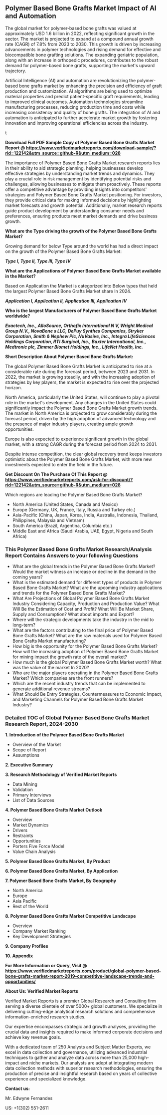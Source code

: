 <h2>Polymer Based Bone Grafts Market Impact of AI and Automation</h2><p>The global market for polymer-based bone grafts was valued at approximately USD 1.6 billion in 2022, reflecting significant growth in the sector. The market is projected to expand at a compound annual growth rate (CAGR) of 7.8% from 2023 to 2030. This growth is driven by increasing advancements in polymer technologies and rising demand for effective and biocompatible bone grafting solutions. The expanding geriatric population, along with an increase in orthopedic procedures, contributes to the robust demand for polymer-based bone grafts, supporting the market's upward trajectory.</p><p>Artificial Intelligence (AI) and automation are revolutionizing the polymer-based bone grafts market by enhancing the precision and efficiency of graft production and customization. AI algorithms are being used to optimize material properties and predict patient-specific graft requirements, leading to improved clinical outcomes. Automation technologies streamline manufacturing processes, reducing production time and costs while increasing consistency and quality of bone grafts. The integration of AI and automation is anticipated to further accelerate market growth by fostering innovation and improving operational efficiencies across the industry.</p>t</p><p id="" class=""><strong>Download Full PDF Sample Copy of Polymer Based Bone Grafts Market Report @ <a href="https://www.verifiedmarketreports.com/download-sample/?rid=122142&utm_source=github-R&utm_medium=028" target="_blank">https://www.verifiedmarketreports.com/download-sample/?rid=122142&utm_source=github-R&utm_medium=028</a></strong></p><p>The importance of&nbsp;Polymer Based Bone Grafts Market research reports lies in their ability to aid strategic planning, helping businesses develop effective strategies by understanding market trends and dynamics. They play a crucial role in risk management by identifying potential risks and challenges, allowing businesses to mitigate them proactively. These reports offer a competitive advantage by providing insights into competitors' strategies and Polymer Based Bone Grafts Market positioning. For investors, they provide critical data for making informed decisions by highlighting market forecasts and growth potential. Additionally, market research reports guide product development by understanding consumer needs and preferences, ensuring products meet market demands and drive business growth.</p><p><strong>What are the&nbsp;Type driving the growth of the Polymer Based Bone Grafts Market?</strong></p><p id="" class="">Growing demand for below Type around the world has had a direct impact on the growth of the Polymer Based Bone Grafts Market:</p><em><strong>Type I, Type II, Type III, Type IV</strong></em></p><strong>What are the&nbsp;Applications&nbsp;of Polymer Based Bone Grafts Market available in the Market?</strong></p><p id="" class="">Based on Application the Market is categorized into Below types that held the largest Polymer Based Bone Grafts Market share In 2024.</p><em><strong>Application I, Application II, Application III, Application IV</strong></em></p><strong>Who is the largest Manufacturers of Polymer Based Bone Grafts Market worldwide?</strong></p><p><em><strong>Exactech, Inc., AlloSource, Orthofix International N V, Wright Medical Group N.V., NovaBone s LLC, DePuy Synthes Companies, Stryker Corporation, Smith & Nephew Plc, NuVasive, Inc., Integra LifeSciences Holdings Corporation, RTI Surgical, Inc., Baxter International, Inc., Medtronic plc, Zimmer Biomet Holdings, Inc., LifeNet Health, Inc.</strong></em></p><p id="" class=""><strong>Short Description About Polymer Based Bone Grafts Market:</strong></p><p>The global Polymer Based Bone Grafts Market is anticipated to rise at a considerable rate during the forecast period, between 2023 and 2031. In 2022, the market is growing steadily, and with the increasing adoption of strategies by key players, the market is expected to rise over the projected horizon.</p><p>North America, particularly the United States, will continue to play a pivotal role in the market's development. Any changes in the United States could significantly impact the Polymer Based Bone Grafts Market growth trends. The market in North America is projected to grow considerably during the forecast period, driven by the high adoption of advanced technology and the presence of major industry players, creating ample growth opportunities.</p><p>Europe is also expected to experience significant growth in the global market, with a strong CAGR during the forecast period from 2024 to 2031.</p><p>Despite intense competition, the clear global recovery trend keeps investors optimistic about the Polymer Based Bone Grafts Market, with more new investments expected to enter the field in the future.</p><p id="" class=""><strong>Get Discount On The Purchase Of This Report @ <a href="https://www.verifiedmarketreports.com/ask-for-discount/?rid=122142&utm_source=github-R&utm_medium=028" target="_blank">https://www.verifiedmarketreports.com/ask-for-discount/?rid=122142&utm_source=github-R&utm_medium=028</a></strong></p>Which regions are leading the Polymer Based Bone Grafts Market?</p><ul><li>North America (United States, Canada and Mexico)</li><li>Europe (Germany, UK, France, Italy, Russia and Turkey etc.)</li><li>Asia-Pacific (China, Japan, Korea, India, Australia, Indonesia, Thailand, Philippines, Malaysia and Vietnam)</li><li>South America (Brazil, Argentina, Columbia etc.)</li><li>Middle East and Africa (Saudi Arabia, UAE, Egypt, Nigeria and South Africa)</li></ul><h3 id="" class="">This Polymer Based Bone Grafts Market Research/Analysis Report Contains Answers to your following Questions</h3><ul><li>What are the global trends in the Polymer Based Bone Grafts Market? Would the market witness an increase or decline in the demand in the coming years?</li><li>What is the estimated demand for different types of products in Polymer Based Bone Grafts Market? What are the upcoming industry applications and trends for the Polymer Based Bone Grafts Market?</li><li>What Are Projections of Global Polymer Based Bone Grafts Market Industry Considering Capacity, Production and Production Value? What Will Be the Estimation of Cost and Profit? What Will Be Market Share, Supply and Consumption? What about imports and Export?</li><li>Where will the strategic developments take the industry in the mid to long-term?</li><li>What are the factors contributing to the final price of Polymer Based Bone Grafts Market? What are the raw materials used for Polymer Based Bone Grafts Market manufacturing?</li><li>How big is the opportunity for the Polymer Based Bone Grafts Market? How will the increasing adoption of Polymer Based Bone Grafts Market for mining impact the growth rate of the overall market?</li><li>How much is the global Polymer Based Bone Grafts Market worth? What was the value of the market In 2020?</li><li>Who are the major players operating in the Polymer Based Bone Grafts Market? Which companies are the front runners?</li><li>Which are the recent industry trends that can be implemented to generate additional revenue streams?</li><li>What Should Be Entry Strategies, Countermeasures to Economic Impact, and Marketing Channels for Polymer Based Bone Grafts Market Industry?</li></ul><h3 id="" class="">Detailed TOC of Global Polymer Based Bone Grafts Market Research Report, 2024-2030</h3><p id="" class=""><strong>1. Introduction of the Polymer Based Bone Grafts Market</strong></p><ul><li>Overview of the Market</li><li>Scope of Report</li><li>Assumptions</li></ul><p id="" class=""><strong>2. Executive Summary</strong></p><p id="" class=""><strong>3. Research Methodology of Verified Market Reports</strong></p><ul><li>Data Mining</li><li>Validation</li><li>Primary Interviews</li><li>List of Data Sources</li></ul><p id="" class=""><strong>4. Polymer Based Bone Grafts Market Outlook</strong></p><ul><li>Overview</li><li>Market Dynamics</li><li>Drivers</li><li>Restraints</li><li>Opportunities</li><li>Porters Five Force Model</li><li>Value Chain Analysis</li></ul><p id="" class=""><strong>5. Polymer Based Bone Grafts Market, By Product</strong></p><p id="" class=""><strong>6. Polymer Based Bone Grafts Market, By Application</strong></p><p id="" class=""><strong>7. Polymer Based Bone Grafts Market, By Geography</strong></p><ul><li>North America</li><li>Europe</li><li>Asia Pacific</li><li>Rest of the World</li></ul><p id="" class=""><strong>8. Polymer Based Bone Grafts Market Competitive Landscape</strong></p><ul><li>Overview</li><li>Company Market Ranking</li><li>Key Development Strategies</li></ul><p id="" class=""><strong>9. Company Profiles</strong></p><p id="" class=""><strong>10. Appendix</strong></p><p id="" class=""><strong>For More Information or Query, Visit @ <a href="https://www.verifiedmarketreports.com/product/global-polymer-based-bone-grafts-market-report-2019-competitive-landscape-trends-and-opportunities/" target="_blank">https://www.verifiedmarketreports.com/product/global-polymer-based-bone-grafts-market-report-2019-competitive-landscape-trends-and-opportunities/</a></strong></p><p id="" class=""><strong>About Us: Verified Market Reports</strong></p><p id="" class="">Verified Market Reports is a premier Global Research and Consulting firm serving a diverse clientele of over 5000+ global customers. We specialize in delivering cutting-edge analytical research solutions and comprehensive information-enriched research studies.</p><p id="" class="">Our expertise encompasses strategic and growth analyses, providing the crucial data and insights required to make informed corporate decisions and achieve key revenue goals.</p><p id="" class="">With a dedicated team of 250 Analysts and Subject Matter Experts, we excel in data collection and governance, utilizing advanced industrial techniques to gather and analyze data across more than 25,000 high-impact and niche markets. Our analysts are adept at integrating modern data collection methods with superior research methodologies, ensuring the production of precise and insightful research based on years of collective experience and specialized knowledge.</p><p id="" class=""><strong>Contact us:</strong></p><p id="" class="">Mr. Edwyne Fernandes</p><p id="" class="">US: +1(302) 551-2611</p>